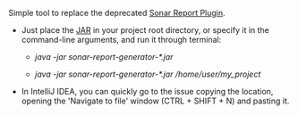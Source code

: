 Simple tool to replace the deprecated [Sonar Report Plugin](https://docs.sonarqube.org/display/PLUG/Issues+Report+Plugin).

- Just place the [JAR](https://github.com/italomlaino/sonar-report-generator/releases) in your project root directory, or specify it in the command-line arguments, and run it through terminal: 

  - <i>java -jar sonar-report-generator-*.jar</i>
 
  - <i>java -jar sonar-report-generator-*.jar /home/user/my_project</i>
  
- In IntelliJ IDEA, you can quickly go to the issue copying the location, opening the 'Navigate to file' window (CTRL + SHIFT + N) and pasting it.